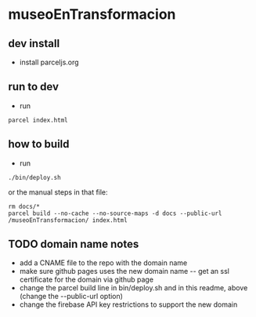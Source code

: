 # museoEnTransformacion

## dev install

- install parceljs.org

## run to dev

- run

```
parcel index.html
```

## how to build

- run

```
./bin/deploy.sh
```

or the manual steps in that file:

```
rm docs/*
parcel build --no-cache --no-source-maps -d docs --public-url /museoEnTransformacion/ index.html
```

## TODO domain name notes

- add a CNAME file to the repo with the domain name
- make sure github pages uses the new domain name
-- get an ssl certificate for the domain via github page
- change the parcel build line in bin/deploy.sh and in this readme, above (change the --public-url option)
- change the firebase API key restrictions to support the new domain
